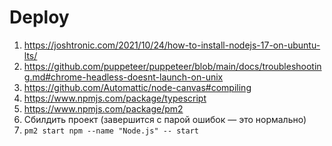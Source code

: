 # Deploy

1. https://joshtronic.com/2021/10/24/how-to-install-nodejs-17-on-ubuntu-lts/
2. https://github.com/puppeteer/puppeteer/blob/main/docs/troubleshooting.md#chrome-headless-doesnt-launch-on-unix
3. https://github.com/Automattic/node-canvas#compiling
4. https://www.npmjs.com/package/typescript
5. https://www.npmjs.com/package/pm2
6. Сбилдить проект (завершится с парой ошибок — это нормально)
7. `pm2 start npm --name "Node.js" -- start`
